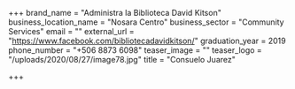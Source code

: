 +++
brand_name = "Administra la Biblioteca David Kitson"
business_location_name = "Nosara Centro"
business_sector = "Community Services"
email = ""
external_url = "https://www.facebook.com/bibliotecadavidkitson/"
graduation_year = 2019
phone_number = "+506 8873 6098"
teaser_image = ""
teaser_logo = "/uploads/2020/08/27/image78.jpg"
title = "Consuelo Juarez"

+++
